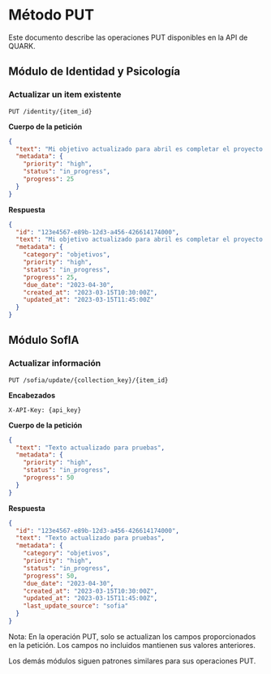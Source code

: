 # Método PUT

Este documento describe las operaciones PUT disponibles en la API de QUARK.

## Módulo de Identidad y Psicología

### Actualizar un item existente

```http
PUT /identity/{item_id}
```

**Cuerpo de la petición**
```json
{
  "text": "Mi objetivo actualizado para abril es completar el proyecto X y comenzar el proyecto Z",
  "metadata": {
    "priority": "high",
    "status": "in_progress",
    "progress": 25
  }
}
```

**Respuesta**
```json
{
  "id": "123e4567-e89b-12d3-a456-426614174000",
  "text": "Mi objetivo actualizado para abril es completar el proyecto X y comenzar el proyecto Z",
  "metadata": {
    "category": "objetivos",
    "priority": "high",
    "status": "in_progress",
    "progress": 25,
    "due_date": "2023-04-30",
    "created_at": "2023-03-15T10:30:00Z",
    "updated_at": "2023-03-15T11:45:00Z"
  }
}
```

## Módulo SofIA

### Actualizar información

```http
PUT /sofia/update/{collection_key}/{item_id}
```

**Encabezados**
```
X-API-Key: {api_key}
```

**Cuerpo de la petición**
```json
{
  "text": "Texto actualizado para pruebas",
  "metadata": {
    "priority": "high",
    "status": "in_progress",
    "progress": 50
  }
}
```

**Respuesta**
```json
{
  "id": "123e4567-e89b-12d3-a456-426614174000",
  "text": "Texto actualizado para pruebas",
  "metadata": {
    "category": "objetivos",
    "priority": "high",
    "status": "in_progress",
    "progress": 50,
    "due_date": "2023-04-30",
    "created_at": "2023-03-15T10:30:00Z",
    "updated_at": "2023-03-15T11:45:00Z",
    "last_update_source": "sofia"
  }
}
```

Nota: En la operación PUT, solo se actualizan los campos proporcionados en la petición. Los campos no incluidos mantienen sus valores anteriores.

Los demás módulos siguen patrones similares para sus operaciones PUT. 